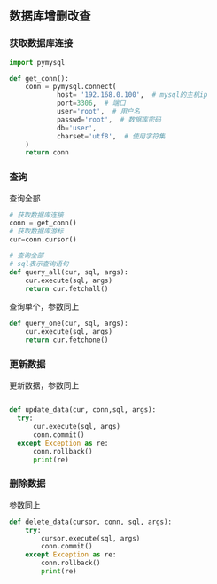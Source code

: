 ## 数据库增删改查

### 获取数据库连接

```python
import pymysql

def get_conn():
    conn = pymysql.connect(
            host= '192.168.0.100',  # mysql的主机ip
            port=3306,  # 端口
            user='root',  # 用户名
            passwd='root',  # 数据库密码
            db='user',
            charset='utf8',  # 使用字符集
    )
    return conn
```

### 查询

查询全部

```python
# 获取数据库连接
conn = get_conn()
# 获取数据库游标
cur=conn.cursor()

# 查询全部
# sql表示查询语句
def query_all(cur, sql, args):
    cur.execute(sql, args)
    return cur.fetchall()
```

查询单个，参数同上

```python
def query_one(cur, sql, args):
    cur.execute(sql, args)
    return cur.fetchone()
```


### 更新数据

更新数据，参数同上

```python

def update_data(cur, conn,sql, args):
  try:
      cur.execute(sql, args)
      conn.commit()
  except Exception as re:
      conn.rollback()
      print(re)
```

### 删除数据

参数同上

```python
def delete_data(cursor, conn, sql, args):
    try:
        cursor.execute(sql, args)
        conn.commit()
    except Exception as re:
        conn.rollback()
        print(re)
```